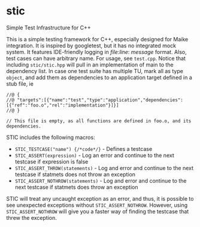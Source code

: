 # stic
Simple Test Infrastructure for C++

This is a simple testing framework for C++, especially designed for Maike integration. It is inspired by googletest, but it has no integrated mock system. It features IDE-friendly logging in *file*:*line*: *message* format. Also, test cases can have arbitrary name. For usage, see `test.cpp`. Notice that including `stic/stic.hpp` will pull in an implementation of main to the dependency list. In case one test suite has multiple TU, mark all as type `object`, and add them as dependencies to an application target defined in a stub file, ie

    //@	{
    //@	"targets":[{"name":"test","type":"application","dependencies":[{"ref":"foo.o","rel":"implementation"}]}]
    //@	}

    // This file is empty, as all functions are defined in foo.o, and its dependencies.

STIC includes the following macros:

  * `STIC_TESTCASE("name") {/*code*/}` - Defines a testcase
  * `STIC_ASSERT(expression)` - Log an error and continue to the next testcase if expression is false
  * `STIC_ASSERT_THROW(statements)` - Log and error and continue to the next testcase if statmets does not throw an exception
  * `STIC_ASSERT_NOTHROW(statements)` - Log and error and continue to the next testcase if statmets does throw an exception

STIC will treat any uncaught exception as an error, and thus, it is possible to see unexpected exceptions without `STIC_ASSERT_NOTHROW`. However, using `STIC_ASSERT_NOTHROW` will give you a faster way of finding the testcase that threw the exception.
